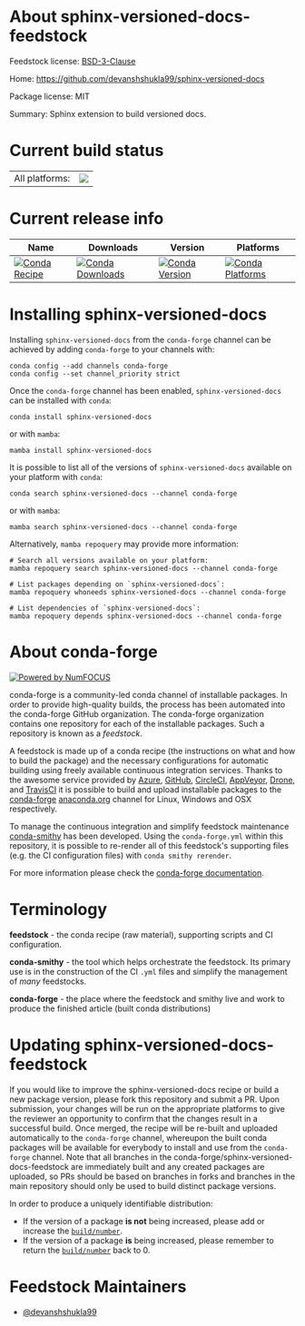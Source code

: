 About sphinx-versioned-docs-feedstock
=====================================

Feedstock license: [BSD-3-Clause](https://github.com/conda-forge/sphinx-versioned-docs-feedstock/blob/main/LICENSE.txt)

Home: https://github.com/devanshshukla99/sphinx-versioned-docs

Package license: MIT

Summary: Sphinx extension to build versioned docs.

Current build status
====================


<table><tr><td>All platforms:</td>
    <td>
      <a href="https://dev.azure.com/conda-forge/feedstock-builds/_build/latest?definitionId=19505&branchName=main">
        <img src="https://dev.azure.com/conda-forge/feedstock-builds/_apis/build/status/sphinx-versioned-docs-feedstock?branchName=main">
      </a>
    </td>
  </tr>
</table>

Current release info
====================

| Name | Downloads | Version | Platforms |
| --- | --- | --- | --- |
| [![Conda Recipe](https://img.shields.io/badge/recipe-sphinx--versioned--docs-green.svg)](https://anaconda.org/conda-forge/sphinx-versioned-docs) | [![Conda Downloads](https://img.shields.io/conda/dn/conda-forge/sphinx-versioned-docs.svg)](https://anaconda.org/conda-forge/sphinx-versioned-docs) | [![Conda Version](https://img.shields.io/conda/vn/conda-forge/sphinx-versioned-docs.svg)](https://anaconda.org/conda-forge/sphinx-versioned-docs) | [![Conda Platforms](https://img.shields.io/conda/pn/conda-forge/sphinx-versioned-docs.svg)](https://anaconda.org/conda-forge/sphinx-versioned-docs) |

Installing sphinx-versioned-docs
================================

Installing `sphinx-versioned-docs` from the `conda-forge` channel can be achieved by adding `conda-forge` to your channels with:

```
conda config --add channels conda-forge
conda config --set channel_priority strict
```

Once the `conda-forge` channel has been enabled, `sphinx-versioned-docs` can be installed with `conda`:

```
conda install sphinx-versioned-docs
```

or with `mamba`:

```
mamba install sphinx-versioned-docs
```

It is possible to list all of the versions of `sphinx-versioned-docs` available on your platform with `conda`:

```
conda search sphinx-versioned-docs --channel conda-forge
```

or with `mamba`:

```
mamba search sphinx-versioned-docs --channel conda-forge
```

Alternatively, `mamba repoquery` may provide more information:

```
# Search all versions available on your platform:
mamba repoquery search sphinx-versioned-docs --channel conda-forge

# List packages depending on `sphinx-versioned-docs`:
mamba repoquery whoneeds sphinx-versioned-docs --channel conda-forge

# List dependencies of `sphinx-versioned-docs`:
mamba repoquery depends sphinx-versioned-docs --channel conda-forge
```


About conda-forge
=================

[![Powered by
NumFOCUS](https://img.shields.io/badge/powered%20by-NumFOCUS-orange.svg?style=flat&colorA=E1523D&colorB=007D8A)](https://numfocus.org)

conda-forge is a community-led conda channel of installable packages.
In order to provide high-quality builds, the process has been automated into the
conda-forge GitHub organization. The conda-forge organization contains one repository
for each of the installable packages. Such a repository is known as a *feedstock*.

A feedstock is made up of a conda recipe (the instructions on what and how to build
the package) and the necessary configurations for automatic building using freely
available continuous integration services. Thanks to the awesome service provided by
[Azure](https://azure.microsoft.com/en-us/services/devops/), [GitHub](https://github.com/),
[CircleCI](https://circleci.com/), [AppVeyor](https://www.appveyor.com/),
[Drone](https://cloud.drone.io/welcome), and [TravisCI](https://travis-ci.com/)
it is possible to build and upload installable packages to the
[conda-forge](https://anaconda.org/conda-forge) [anaconda.org](https://anaconda.org/)
channel for Linux, Windows and OSX respectively.

To manage the continuous integration and simplify feedstock maintenance
[conda-smithy](https://github.com/conda-forge/conda-smithy) has been developed.
Using the ``conda-forge.yml`` within this repository, it is possible to re-render all of
this feedstock's supporting files (e.g. the CI configuration files) with ``conda smithy rerender``.

For more information please check the [conda-forge documentation](https://conda-forge.org/docs/).

Terminology
===========

**feedstock** - the conda recipe (raw material), supporting scripts and CI configuration.

**conda-smithy** - the tool which helps orchestrate the feedstock.
                   Its primary use is in the construction of the CI ``.yml`` files
                   and simplify the management of *many* feedstocks.

**conda-forge** - the place where the feedstock and smithy live and work to
                  produce the finished article (built conda distributions)


Updating sphinx-versioned-docs-feedstock
========================================

If you would like to improve the sphinx-versioned-docs recipe or build a new
package version, please fork this repository and submit a PR. Upon submission,
your changes will be run on the appropriate platforms to give the reviewer an
opportunity to confirm that the changes result in a successful build. Once
merged, the recipe will be re-built and uploaded automatically to the
`conda-forge` channel, whereupon the built conda packages will be available for
everybody to install and use from the `conda-forge` channel.
Note that all branches in the conda-forge/sphinx-versioned-docs-feedstock are
immediately built and any created packages are uploaded, so PRs should be based
on branches in forks and branches in the main repository should only be used to
build distinct package versions.

In order to produce a uniquely identifiable distribution:
 * If the version of a package **is not** being increased, please add or increase
   the [``build/number``](https://docs.conda.io/projects/conda-build/en/latest/resources/define-metadata.html#build-number-and-string).
 * If the version of a package **is** being increased, please remember to return
   the [``build/number``](https://docs.conda.io/projects/conda-build/en/latest/resources/define-metadata.html#build-number-and-string)
   back to 0.

Feedstock Maintainers
=====================

* [@devanshshukla99](https://github.com/devanshshukla99/)


